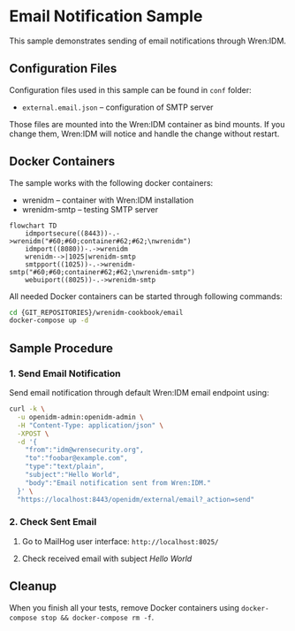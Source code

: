 # Email Notification Sample

This sample demonstrates sending of email notifications through Wren:IDM.


## Configuration Files

Configuration files used in this sample can be found in `conf` folder:

  * `external.email.json` – configuration of SMTP server

Those files are mounted into the Wren:IDM container as bind mounts.
If you change them, Wren:IDM will notice and handle the change without restart.


## Docker Containers

The sample works with the following docker containers:

  * wrenidm – container with Wren:IDM installation
  * wrenidm-smtp – testing SMTP server

```mermaid
flowchart TD
    idmportsecure((8443))-.->wrenidm("#60;#60;container#62;#62;\nwrenidm")
    idmport((8080))-.->wrenidm
    wrenidm-->|1025|wrenidm-smtp
    smtpport((1025))-.->wrenidm-smtp("#60;#60;container#62;#62;\nwrenidm-smtp")
    webuiport((8025))-.->wrenidm-smtp
```

All needed Docker containers can be started through following commands:

```bash
cd {GIT_REPOSITORIES}/wrenidm-cookbook/email
docker-compose up -d
```


## Sample Procedure


### 1. Send Email Notification

Send email notification through default Wren:IDM email endpoint using:

```bash
curl -k \
  -u openidm-admin:openidm-admin \
  -H "Content-Type: application/json" \
  -XPOST \
  -d '{
    "from":"idm@wrensecurity.org",
    "to":"foobar@example.com",
    "type":"text/plain",
    "subject":"Hello World",
    "body":"Email notification sent from Wren:IDM."
  }' \
  "https://localhost:8443/openidm/external/email?_action=send"
```


### 2. Check Sent Email

1. Go to MailHog user interface: `http://localhost:8025/`

2. Check received email with subject *Hello World*


## Cleanup

When you finish all your tests, remove Docker containers using `docker-compose stop && docker-compose rm -f`.
